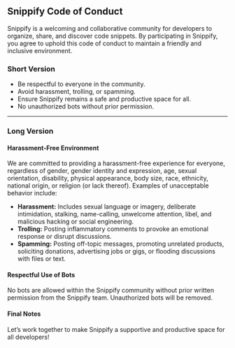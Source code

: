 ## Snippify Code of Conduct

Snippify is a welcoming and collaborative community for developers to organize, share, and discover code snippets. By participating in Snippify, you agree to uphold this code of conduct to maintain a friendly and inclusive environment.

### Short Version

- Be respectful to everyone in the community.
- Avoid harassment, trolling, or spamming.
- Ensure Snippify remains a safe and productive space for all.
- No unauthorized bots without prior permission.

---

### Long Version

#### Harassment-Free Environment

We are committed to providing a harassment-free experience for everyone, regardless of gender, gender identity and expression, age, sexual orientation, disability, physical appearance, body size, race, ethnicity, national origin, or religion (or lack thereof). Examples of unacceptable behavior include:

- **Harassment:** Includes sexual language or imagery, deliberate intimidation, stalking, name-calling, unwelcome attention, libel, and malicious hacking or social engineering.
- **Trolling:** Posting inflammatory comments to provoke an emotional response or disrupt discussions.
- **Spamming:** Posting off-topic messages, promoting unrelated products, soliciting donations, advertising jobs or gigs, or flooding discussions with files or text.

#### Respectful Use of Bots

No bots are allowed within the Snippify community without prior written permission from the Snippify team. Unauthorized bots will be removed.

#### Final Notes
 Let’s work together to make Snippify a supportive and productive space for all developers!